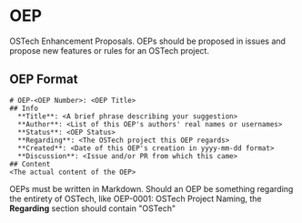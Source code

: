 # OEP

OSTech Enhancement Proposals. OEPs should be proposed in issues and propose new features or rules for an OSTech project.

## OEP Format

```
# OEP-<OEP Number>: <OEP Title>
## Info
  **Title**: <A brief phrase describing your suggestion>
  **Author**: <List of this OEP's authors' real names or usernames>
  **Status**: <OEP Status>
  **Regarding**: <The OSTech project this OEP regards>
  **Created**: <Date of this OEP's creation in yyyy-mm-dd format>
  **Discussion**: <Issue and/or PR from which this came>
## Content
<The actual content of the OEP>
```

OEPs must be written in Markdown. Should an OEP be something regarding the entirety of OSTech, like OEP-0001: OSTech Project Naming, the **Regarding** section should contain "OSTech"
